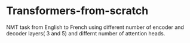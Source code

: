 # Transformers-from-scratch

NMT task from English to French using different number of encoder and decoder layers( 3 and 5) and differnt number of attention heads.

